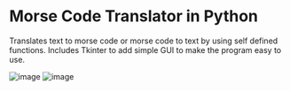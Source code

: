 # Morse Code Translator in Python
Translates text to morse code or morse code to text by using self defined functions. 
Includes Tkinter to add simple GUI to make the program easy to use.

![image](https://user-images.githubusercontent.com/114864075/211794800-1c91edcf-402d-40ad-9e31-a642e43a8fb5.png)
![image](https://user-images.githubusercontent.com/114864075/211794850-dc3aee1f-8cd8-4680-9ec5-4d9495fb25b8.png)
